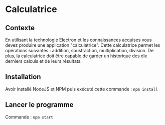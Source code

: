 # Calculatrice
## Contexte
En utilisant la technologie Electron et les connaissances acquises vous devez produire une application "calculatrice". Cette calculatrice permet les opérations suivantes : addition, soustraction, multiplication, division. De plus, la calculatrice doit être capable de garder un historique des dix derniers calculs et de leurs résultats.
## Installation
Avoir installé NodeJS et NPM puis exécuté cette commande : 
`npm install`
## Lancer le programme
Commande : `npm start`